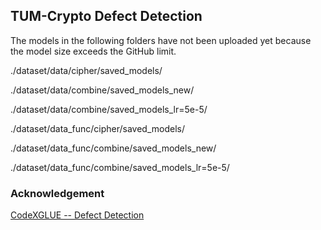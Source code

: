 
## TUM-Crypto Defect Detection

The models in the following folders have not been uploaded yet because the model size exceeds the GitHub limit.

./dataset/data/cipher/saved_models/

./dataset/data/combine/saved_models_new/

./dataset/data/combine/saved_models_lr=5e-5/

./dataset/data_func/cipher/saved_models/

./dataset/data_func/combine/saved_models_new/

./dataset/data_func/combine/saved_models_lr=5e-5/


### Acknowledgement

[CodeXGLUE -- Defect Detection](https://github.com/microsoft/CodeXGLUE/tree/main/Code-Code/Defect-detection)
